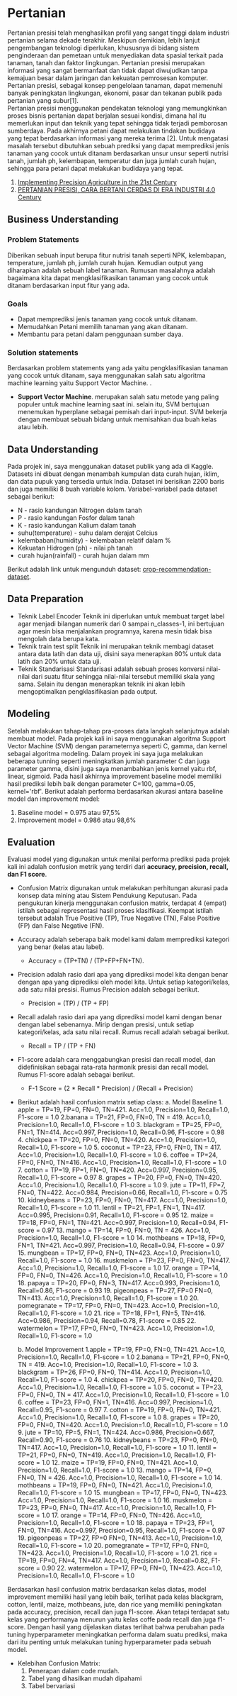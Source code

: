 # Pertanian
Pertanian presisi telah menghasilkan profil yang sangat tinggi dalam industri pertanian selama dekade terakhir. Meskipun demikian, lebih lanjut pengembangan teknologi diperlukan, khususnya di bidang sistem penginderaan dan pemetaan untuk menyediakan data spasial terkait pada tanaman, tanah dan faktor lingkungan. Pertanian presisi merupakan informasi yang sangat bermanfaat dan tidak dapat diwujudkan tanpa kemajuan besar dalam jaringan dan kekuatan pemrosesan komputer. Pertanian presisi, sebagai konsep pengelolaan tanaman, dapat memenuhi banyak peningkatan lingkungan, ekonomi, pasar dan tekanan publik pada pertanian yang subur[1].\
Pertanian presisi menggunakan pendekatan teknologi yang memungkinkan proses bisnis pertanian dapat berjalan sesuai kondisi, dimana hal itu memerlukan input dan teknik yang tepat sehingga tidak terjadi pemborosan sumberdaya. Pada akhirnya petani dapat melakukan tindakan budidaya yang tepat berdasarkan informasi yang mereka terima [2].
Untuk mengatasi masalah tersebut dibutuhkan sebuah prediksi yang dapat memprediksi jenis tanaman yang cocok untuk ditanam berdasarkan unsur unsur seperti nutrisi tanah, jumlah ph, kelembapan, temperatur dan juga jumlah curah hujan, sehingga para petani dapat melakukan budidaya yang tepat.
 1. [Implementing Precision Agriculture in the 21st Century](https://www.sciencedirect.com/science/article/abs/pii/S0021863400905778)
 2. [PERTANIAN PRESISI, CARA BERTANI CERDAS DI ERA INDUSTRI 4.0 Century](http://cybex.pertanian.go.id/artikel/74731/pertanian-presisi-cara-bertani-cerdas--di-era-industri-40/)
 

## Business Understanding

### Problem Statements
Diberikan sebuah input berupa fitur nutrisi tanah seperti NPK, kelembapan, temperature, jumlah ph, jumlah curah hujan. Kemudian output yang diharapkan adalah sebuah label tanaman. Rumusan masalahnya adalah bagaimana kita dapat mengklasifikasikan tanaman yang cocok untuk ditanam berdasarkan input fitur yang ada.

### Goals
* Dapat memprediksi jenis tanaman yang cocok untuk ditanam.
* Memudahkan Petani memilih tanaman yang akan ditanam.
* Membantu para petani dalam penggunaan sumber daya.

### Solution statements

Berdasarkan problem statements yang ada yaitu pengklasifikasian tanaman yang cocok untuk ditanam, saya menggunakan salah satu algoritma machine learning yaitu Support Vector Machine. .
- **Support Vector Machine**.  merupakan salah satu metode yang paling populer untuk machine learning saat ini. selain itu, SVM bertujuan menemukan hyperplane sebagai pemisah dari input-input. SVM bekerja dengan membuat sebuah bidang untuk memisahkan dua buah kelas atau lebih.

## Data Understanding
Pada projek ini, saya menggunakan dataset publik yang ada di Kaggle. Datasets ini dibuat dengan menambah kumpulan data curah hujan, iklim, dan data pupuk yang tersedia untuk India. Dataset ini berisikan 2200 baris dan juga memiliki 8 buah variable kolom.
 Variabel-variabel pada dataset sebagai berikut:
- N - rasio kandungan Nitrogen dalam tanah
- P - rasio kandungan Fosfor dalam tanah
- K - rasio kandungan Kalium dalam tanah
- suhu(temperature) - suhu dalam derajat Celcius
- kelembaban(humidity) - kelembaban relatif dalam %
- Kekuatan Hidrogen (ph) - nilai ph tanah
- curah hujan(rainfall) - curah hujan dalam mm

Berikut adalah link untuk mengunduh dataset: [crop-recommendation-dataset](https://www.kaggle.com/atharvaingle/crop-recommendation-dataset).
## Data Preparation
 

- Teknik Label Encoder
   Teknik ini diperlukan untuk membuat target label agar menjadi bilangan numerik dari  0 sampai n_classes-1, ini bertujuan agar mesin bisa menjalankan programnya, karena mesin tidak bisa mengolah data berupa kata. 
- Teknik train test split
  Teknik ini merupakan teknik membagi dataset antara data latih dan data uji, disini saya menerapkan 80% untuk data latih dan 20% untuk data uji.
- Teknik Standarisasi
  Standarisasi adalah sebuah proses konversi nilai-nilai dari suatu fitur sehingga nilai-nilai tersebut memiliki skala yang sama. Selain itu dengan menerapkan teknik ini akan lebih mengoptimalkan pengklasifikasian pada output.

## Modeling
Setelah melakukan tahap-tahap pra-proses data langkah selanjutnya adalah membuat model. Pada projek kali ini saya menggunakan algoritma Support Vector Machine (SVM) dengan parameternya seperti C, gamma, dan kernel sebagai algoritma modeling. Dalam proyek ini saya juga melakukan beberapa tunning seperti meningkatkan jumlah parameter C dan juga parameter gamma, disini juga saya menambahkan jenis kernel yaitu rbf, linear, sigmoid. Pada hasil akhirnya improvement baseline model memiliki hasil prediksi lebih baik dengan parameter C=100, gamma=0.05, kernel='rbf'. Berikut adalah performa berdasarkan akurasi antara baseline model dan improvement model:
1. Baseline model = 0.975 atau 97,5%
2. Improvement model = 0.986 atau 98,6%


## Evaluation
Evaluasi model yang digunakan untuk menilai performa prediksi pada projek kali ini adalah confusion metrik yang terdiri dari **accuracy, precision, recall, dan F1 score**.

- Confusion Matrix digunakan untuk melakukan perhitungan akurasi pada konsep data mining atau Sistem Pendukung Keputusan. Pada pengukuran kinerja menggunakan confusion matrix, terdapat 4 (empat) istilah sebagai representasi hasil proses klasifikasi. Keempat istilah tersebut adalah True Positive (TP), True Negative (TN), False Positive (FP) dan False Negative (FN).

- Accuracy adalah seberapa baik model kami dalam memprediksi kategori yang benar (kelas atau label). 
  - Accuracy = (TP+TN) / (TP+FP+FN+TN).
- Precision adalah rasio dari apa yang diprediksi model kita dengan benar dengan apa yang diprediksi oleh model kita. Untuk setiap kategori/kelas, ada satu nilai presisi. Rumus Precision adalah sebagai berikut.
    - Precision = (TP) / (TP + FP)
- Recall adalah rasio dari apa yang diprediksi model kami dengan benar dengan label sebenarnya. Mirip dengan presisi, untuk setiap kategori/kelas, ada satu nilai recall. Rumus recall adalah sebagai berikut.
    - Recall  = TP / (TP + FN)
- F1-score adalah cara menggabungkan presisi dan recall model, dan didefinisikan sebagai rata-rata harmonik presisi dan recall model. Rumus F1-score adalah sebagai berikut.
    - F-1 Score  = (2 * Recall * Precision) / (Recall + Precision)

- Berikut adalah hasil confusion matrix setiap class:
    a.  Model Baseline
        1. apple = TP=19, FP=0, FN=0, TN=421. Acc=1.0, Precision=1.0, Recall=1.0, F1-score = 1.0
        2.banana = TP=21, FP=0, FN=0, TN = 419. Acc=1.0, Precision=1.0, Recall=1.0, F1-score = 1.0
        3. blackgram = TP=25, FP=0, FN=1, TN=414. Acc=0.997, Precision=1.0, Recall=0.96, F1-score = 0.98
        4. chickpea = TP=20, FP=0, FN=0, TN=420. Acc=1.0, Precision=1.0, Recall=1.0, F1-score = 1.0
        5. coconut = TP=23, FP=0, FN=0, TN = 417. Acc=1.0, Precision=1.0, Recall=1.0, F1-score = 1.0
        6. coffee = TP=24, FP=0, FN=0, TN=416. Acc=1.0, Precision=1.0, Recall=1.0, F1-score = 1.0
        7. cotton = TP=19, FP=1, FN=0, TN=420. Acc=0.997, Precision=0.95, Recall=1.0, F1-score = 0.97
        8. grapes = TP=20, FP=0, FN=0, TN=420. Acc=1.0, Precision=1.0, Recall=1.0, F1-score = 1.0
        9. jute = TP=11, FP=7, FN=0, TN=422. Acc=0.984, Precision=0.66, Recall=1.0, F1-score = 0.75
        10. kidneybeans = TP=23, FP=0, FN=0, TN=417. Acc=1.0, Precision=1.0, Recall=1.0, F1-score = 1.0
        11. lentil = TP=21, FP=1, FN=1, TN=417. Acc=0.995, Precision=0.91, Recall=1.0, F1-score = 0.95
        12. maize = TP=18, FP=0, FN=1, TN=421. Acc=0.997, Precision=1.0, Recall=0.94, F1-score = 0.97
        13. mango = TP=14, FP=0, FN=0, TN = 426. Acc=1.0, Precision=1.0, Recall=1.0, F1-score = 1.0
        14. mothbeans = TP=18, FP=0, FN=1, TN=421. Acc=0.997, Precision=1.0, Recall=0.94, F1-score = 0.97
        15. mungbean = TP=17, FP=0, FN=0, TN=423. Acc=1.0, Precision=1.0, Recall=1.0, F1-score = 1.0
        16. muskmelon = TP=23, FP=0, FN=0, TN=417. Acc=1.0, Precision=1.0, Recall=1.0, F1-score = 1.0
        17. orange = TP=14, FP=0, FN=0, TN=426. Acc=1.0, Precision=1.0, Recall=1.0, F1-score = 1.0
        18. papaya = TP=20, FP=0, FN=3, TN=417. Acc=0.993, Precision=1.0, Recall=0.86, F1-score = 0.93
        19. pigeonpeas = TP=27, FP=0 FN=0, TN=413. Acc=1.0, Precision=1.0, Recall=1.0, F1-score = 1.0
        20. pomegranate = TP=17, FP=0, FN=0, TN=423. Acc=1.0, Precision=1.0, Recall=1.0, F1-score = 1.0
        21. rice = TP=18, FP=1, FN=5, TN=416. Acc=0.986, Precision=0.94, Recall=0.78, F1-score = 0.85
        22. watermelon = TP=17, FP=0, FN=0, TN=423. Acc=1.0, Precision=1.0, Recall=1.0, F1-score = 1.0

    b.  Model Improvement
        1.apple = TP=19, FP=0, FN=0, TN=421. Acc=1.0, Precision=1.0, Recall=1.0, F1-score = 1.0
        2.banana = TP=21, FP=0, FN=0, TN = 419. Acc=1.0, Precision=1.0, Recall=1.0, F1-score = 1.0
        3. blackgram = TP=26, FP=0, FN=0, TN=414. Acc=1.0, Precision=1.0, Recall=1.0, F1-score = 1.0
        4. chickpea = TP=20, FP=0, FN=0, TN=420. Acc=1.0, Precision=1.0, Recall=1.0, F1-score = 1.0
        5. coconut = TP=23, FP=0, FN=0, TN = 417. Acc=1.0, Precision=1.0, Recall=1.0, F1-score = 1.0
        6. coffee = TP=23, FP=0, FN=1, TN=416. Acc=0.997, Precision=1.0, Recall=0.95, F1-score = 0.97
        7. cotton = TP=19, FP=0, FN=0, TN=421. Acc=1.0, Precision=1.0, Recall=1.0, F1-score = 1.0
        8. grapes = TP=20, FP=0, FN=0, TN=420. Acc=1.0, Precision=1.0, Recall=1.0, F1-score = 1.0
        9. jute = TP=10, FP=5, FN=1, TN=424. Acc=0.986, Precision=0.667, Recall=0.90, F1-score = 0.76
        10. kidneybeans = TP=23, FP=0, FN=0, TN=417. Acc=1.0, Precision=1.0, Recall=1.0, F1-score = 1.0
        11. lentil = TP=21, FP=0, FN=0, TN=419. Acc=1.0, Precision=1.0, Recall=1.0, F1-score = 1.0
        12. maize = TP=19, FP=0, FN=0, TN=421. Acc=1.0, Precision=1.0, Recall=1.0, F1-score = 1.0
        13. mango = TP=14, FP=0, FN=0, TN = 426. Acc=1.0, Precision=1.0, Recall=1.0, F1-score = 1.0
        14. mothbeans = TP=19, FP=0, FN=0, TN=421. Acc=1.0, Precision=1.0, Recall=1.0, F1-score = 1.0
        15. mungbean = TP=17, FP=0, FN=0, TN=423. Acc=1.0, Precision=1.0, Recall=1.0, F1-score = 1.0
        16. muskmelon = TP=23, FP=0, FN=0, TN=417. Acc=1.0, Precision=1.0, Recall=1.0, F1-score = 1.0
        17. orange = TP=14, FP=0, FN=0, TN=426. Acc=1.0, Precision=1.0, Recall=1.0, F1-score = 1.0
        18. papaya = TP=23, FP=1, FN=0, TN=416. Acc=0.997, Precision=0.95, Recall=1.0, F1-score = 0.97
        19. pigeonpeas = TP=27, FP=0 FN=0, TN=413. Acc=1.0, Precision=1.0, Recall=1.0, F1-score = 1.0
        20. pomegranate = TP=17, FP=0, FN=0, TN=423. Acc=1.0, Precision=1.0, Recall=1.0, F1-score = 1.0
        21. rice = TP=19, FP=0, FN=4, TN=417. Acc=1.0, Precision=1.0, Recall=0.82, F1-score = 0.90
        22. watermelon = TP=17, FP=0, FN=0, TN=423. Acc=1.0, Precision=1.0, Recall=1.0, F1-score = 1.0
        
Berdasarkan hasil confusion matrix berdasarkan kelas diatas, model improvement memiliki hasil yang lebih baik, terlihat pada kelas blackgram, cotton, lentil, maize, mothbeans, jute, dan rice yang memiliki peningkatan pada accuracy, precision, recall dan juga f1-score. Akan tetapi terdapat satu kelas yang performanya menurun yaitu kelas coffe pada recall dan juga f1-score. Dengan hasil yang dijelaskan diatas terlihat bahwa perubahan pada tuning hyperparameter meningkatkan performa dalam suatu prediksi, maka dari itu penting untuk melakukan tuning hyperparameter pada sebuah model.

- Kelebihan Confusion Matrix:
    1. Penerapan dalam code mudah.
    2. Tabel yang dihasilkan mudah dipahami
    3. Tabel bervariasi
